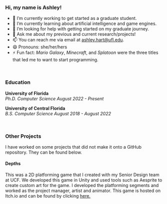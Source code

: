 ### Hi, my name is Ashley!

- 🔭 I’m currently working to get started as a graduate student.
- 🌱 I’m currently learning about artificial intelligence and game engines.
- 🤔 I’m looking for help with getting started on my graduate journey.
- 💬 Ask me about my previous and current research/projects!
- 📫 You can reach me via email at ashley.hart@ufl.edu.
- 😄 Pronouns: she/her/hers
- ⚡ Fun fact: *Mario Galaxy*, *Minecraft*, and *Splatoon* were the three titles that led me to want to start programming. 
<!-- - 👯 I’m looking to collaborate on ...  -->


<!-- ### Background -->
<!-- Find a way to link to my resume. -->
<!-- Add a link to my blog once I get that going. -->
<!-- Add bio -- Video games sparked an interest in computers with me from a young age. I carried this interest into my first programming class in high school, and into the University of Central Florida -->

&nbsp;

### Education 
**University of Florida**</br>
*Ph.D. Computer Science            August 2022 - Present*

**University of Central Florida**</br>
*B.S. Computer Science             August 2018 - August 2022*                    

&nbsp;

### Other Projects 
I have worked on some projects that did not make it onto a GitHub repository. They can be found below.

#### Depths
This was a 2D platforming game that I created with my Senior Design team at UCF. We developed this game in Unity and used tools such as Aesprite to create custom art for the game. I developed the platforming segments and worked as the project manager, artist and animator. This game is hosted on Itch.io and can be found by clicking [here.](https://potatoslayer1738.itch.io/depths)
